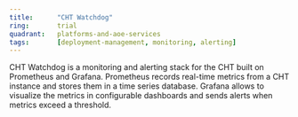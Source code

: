 ```yaml
---
title:      "CHT Watchdog"
ring:       trial
quadrant:   platforms-and-aoe-services
tags:       [deployment-management, monitoring, alerting]
---
```


CHT Watchdog is a monitoring and alerting stack for the CHT built on Prometheus and Grafana. 
Prometheus records real-time metrics from a CHT instance and stores them in a time series database. 
Grafana allows to visualize the metrics in configurable dashboards and sends alerts when metrics exceed a threshold.